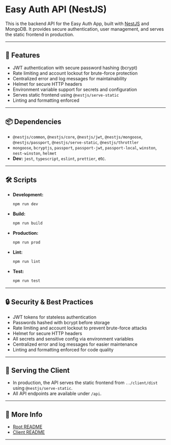 # Easy Auth API (NestJS)

This is the backend API for the Easy Auth App, built with [NestJS](https://nestjs.com/) and MongoDB. It provides secure authentication, user management, and serves the static frontend in production.

---

## 🚀 Features
- JWT authentication with secure password hashing (bcrypt)
- Rate limiting and account lockout for brute-force protection
- Centralized error and log messages for maintainability
- Helmet for secure HTTP headers
- Environment variable support for secrets and configuration
- Serves static frontend using `@nestjs/serve-static`
- Linting and formatting enforced

---

## 📦 Dependencies
- `@nestjs/common`, `@nestjs/core`, `@nestjs/jwt`, `@nestjs/mongoose`, `@nestjs/passport`, `@nestjs/serve-static`, `@nestjs/throttler`
- `mongoose`, `bcryptjs`, `passport`, `passport-jwt`, `passport-local`, `winston`, `nest-winston`, `helmet`
- **Dev:** `jest`, `typescript`, `eslint`, `prettier`, etc.

---

## 🛠️ Scripts
- **Development:**
  ```sh
  npm run dev
  ```
- **Build:**
  ```sh
  npm run build
  ```
- **Production:**
  ```sh
  npm run prod
  ```
- **Lint:**
  ```sh
  npm run lint
  ```
- **Test:**
  ```sh
  npm run test
  ```

---

## 🔒 Security & Best Practices
- JWT tokens for stateless authentication
- Passwords hashed with bcrypt before storage
- Rate limiting and account lockout to prevent brute-force attacks
- Helmet for secure HTTP headers
- All secrets and sensitive config via environment variables
- Centralized error and log messages for easier maintenance
- Linting and formatting enforced for code quality

---

## 📁 Serving the Client
- In production, the API serves the static frontend from `../client/dist` using `@nestjs/serve-static`.
- All API endpoints are available under `/api`.

---

## 📄 More Info
- [Root README](../../README.md)
- [Client README](../client/README.md)

---
